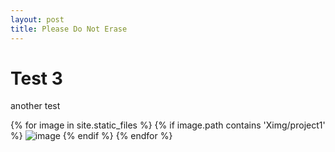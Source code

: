 ```yaml
---
layout: post
title: Please Do Not Erase
---
```


<head>
  <script src="/js/jquery-1.11.2.min.js"></script>
  <script>
  let words = {
    "IMG_2141": [ "the force", "weeping angel", "replication experiments", "analysis", "auditory", "signal", "processing", "ML" ],
    "IMG_2142": [ "sin", "cos", "cxt", "lambda", "xo", "t2" ],
    "IMG_2143": [ "shack", "cord", "printer filament", "study", "engines", "motor oil", "curvature", "rocket", "parachute" ],
    "IMG_2145": [ "small", "waterproof", "throttle", "dashboard", "organized", "servicable", "IP65", "BJ45", "AMPSEAL" ],
    "IMG_2146": [ "motor", "sprocket", "belt", "water" ],
    "IMG_2147": [ "lab", "status", "FPGA", "circuits", "vivado", "checkout" ],
    "IMG_2148": [ "debrief", "insulators", "semiconductors", "metals", "conceptuals", "capacitance", "monday", "chassis" ],
    "IMG_2149": [ "chassis", "mounting", "arduino", "reliably", "ASCII", "serial", "P-up", "tune", "constant", "IR1", "IR2" ],
    "IMG_2150": [ "1101", "Iy", "IR1", "IR2", "sensor", "on line" ],
    "IMG_2151": [ "da", "mathematica", "potential will grow", "with respect", "along a line" ],
    "IMG_2154": [ "sss", "dxdydz", "not symmetric", "enough", "superposition" ],
    "IMG_2156": [ "find potential", "cookie", "dv", "jwl", "E" ],
    "IMG_2158": [ "case 1", "pastry", "end of line", "loop", "CAD", "drill", "connector", "abs" ],
    "IMG_2159": [ "dennett", "key", "yorick", "hubert", "hamlet", "comp", "brain", "who", "normal", "start here" ],
    "IMG_2160": [ "where", "youuuuu", "I'm so sorry", "yorick", "hamlet" ],
    "IMG_2162": [ "DC", "3-Phase", "AC", "generator", "load", "brushless", "less safe", "not scalable", "6 lines" ],
    "IMG_2164": [ "I doubt", "david", "exists", "see hear feel think" ],
    "IMG_2166": [ "clark", "john's head", "martian", "multiple mindless", "independent", "processes", "language", "implications", "predates", "forgets", "unified", "correspond", "intimicy", "inner echo", "alien source" ],
    "IMG_2167": [ "reliability", "warehouses", "cheaper", "DC", "long term savings", "long distances" ],
    "IMG_2168": [ "limit", "admin", "json", "calculate", "ppb", "map", "graph", "routes", "insert", "device", "scan" ],
    "IMG_2169": [ "R(3,3)", "red/blue", "5 edges", "K3", "edges", "however", "colored", "php" ],
    "IMG_2170": [ "1 Insulin", "2 FVIII", "3 Progesterene", "4 Aceso", "5 Epinephrine" ],
    "IMG_2171": [ "today", "11:10", "memes", "word bank", "o' connor", "capture the day" ],
    "IMG_2172": [ "drunk", "1/2", "2/3", "sober", "9/13", "Pr" ],
    "IMG_2173": [ "cancer", "sick", "sensitivity", "3%", "well", "0.5", "FOBT", ],
    "IMG_2175": [ "length", "is not", "changing", "l1", "a1" ],
    "IMG_2177": [ "self-actualization", "acceptance", "social", "living", "food", "water", "shelter" ],
    "IMG_2178": [ "we need", "social imagination", "envision", "just", "alternatives" ],
    "IMG_2179": [ "elements of", "value", "cool tech", "lowell", "outrospections", "TSA", "sri lanka" ],
    "IMG_2180": [ "semantic", "database", "early", "team", "subteam", "ECE", "fred", "modeling", "naming", "documentation" ],
    "IMG_2182": [ "n", "2", "3", "4", "11", "011", "211", "112", "2110", "0110" ],
    "IMG_2183": [ "meta", "AC", "looking", "processing", "gathering new data", "classes", "by choice" ],
    "IMG_2184": [ "help", "me", "soldworkds", "design" ],
    "IMG_2186": [ "fear not", "citizens", "we shall", "feed upon", "cyber", "for all", "eternity", "gruel" ],
    "IMG_2187": [ "make", "models", "simple", "possible", "simpler", "but", "einstein", "matthew" ],
    "IMG_2188": [ "click", "beetle", "resting", "position", "triggered by", "take off", "poised", "peg" ],
    "IMG_2190": [ "teaming", "success", "hi", "five", "hand" ],
    "IMG_2191": [ "enable review", "graphics", "regedit", "search", "current user", "nv40", "dword", "workgarounds", "30008", "pray", "cool" ],
    "IMG_2192": [ "phoenix", "flies", "anytime", "never", "enough time" ],
    "IMG_2196": [ "let", "ninja", "know", "need", "extra", "components", "fishing wine", "etc" ],
    "IMG_2198": [ "for", "the", "laser", "cutter", "people" ],
    "IMG_2199": [ "why", "jump", "preadator", "bye!!", "???", "time to" ],
    "IMG_2200": [ "please", "replace", "anna", "&", "tim", "suction cup", "springs", "wire", "tubing", "rubber", "julia" ],
    "IMG_2201": [ "chain mail", "steel", "leggings", "ready", "machine", "shop", "crocs", "adventure", "straps", "slippers", "tuck", "roll up" ],
    "IMG_2202": [ "class", "motionmodel", "predict", "move", "map", "calc", "diff", "reading", "particle", "generate", "guess", "viz" ],
    "IMG_2203": [ "OCU", "motor", "world", "sense", "process", "rudder", "change objectives", "thing to do", "arbitrate", "prioritize" ]
  };

    function shuffle(a) {
      for (let i = a.length - 1; i > 0; i--) {
          const j = Math.floor(Math.random() * (i + 1));
          [a[i], a[j]] = [a[j], a[i]];
      }
      return a;
    }

    function googleLink(terms) {
      return "https://www.google.com/search?q=" + terms.join("+") + "&btnI";
    }

    $(document).ready(function() {
      let image_names = shuffle(Object.keys(words)).slice(-3);
      console.log(image_names);
      for (var index in image_names) {
        let image_name = image_names[index]
        let terms = shuffle(words[image_name]).slice(-3);
        console.log("terms: " + terms);
        let href = googleLink(terms);
        $("div.images").append("<a target=\"_blank\" href=\"" + href + "\"><img src=\"/assets/img/project1/" + image_name + ".JPG\" \/><\/a><\/br>");
        $("div.images").append("<p>" + terms.join(", ") + "<\/p>");
      }
    });

    $("h1").text("Jquery works");
    $("p").text("swap");
  </script>
</head>

<div>
  <h1>Test 3</h1>
  <p>another test</p>
  <div class="images"></div>
  {% for image in site.static_files %}
    {% if image.path contains 'Ximg/project1' %}
      <img src="{{ site.baseurl }}{{ image.path }}" alt="image" />
    {% endif %}
  {% endfor %}
</div>
